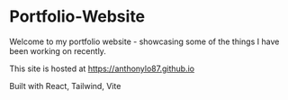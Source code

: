 # Portfolio-Website

Welcome to my portfolio website - showcasing some of the things I have been working on recently.

This site is hosted at https://anthonylo87.github.io

Built with React, Tailwind, Vite
